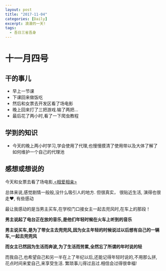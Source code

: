 ```yaml
---
layout: post
title: "2017-11-04"
categories: [Daily]
excerpt: 浪漫的一天!
tags:
  - 吾日三省吾身
---
```


# 十一月四号

## 干的事儿

- 早上一节课
- 下课回来做饭吃
- 然后和女票去开发区看了场电影
- 晚上回来打了三把游戏.输了两把...
- 最后花了两小时,看了一下爬虫教程

## 学到的知识

- 今天的晚上两小时学习,学会使用了代理,也慢慢摸清了使用带以及大体了解了如何维护一个自己的代理池


## 感想或想说的

今天和女票去看了场电影,[<相爱相亲>](https://movie.douban.com/subject/26773744/?from=playing_poster)

总体来说,感觉剧情一般般,没什么吸引人的地方. 但很真实， 很贴近生活, 演得也很走❤, 有些感动

最让我感动的是当男主买车,在学校门口接女主一起去兜风时,在车上的那段！

**男主说起了电台正在放的音乐,是他们年轻时候在火车上听到的音乐**

**男主说买车,是为了带女主去兜兜风,因为女主年轻的时候说过以后想有自己的一辆车,一起去兜兜风**

**而女主已然因为生活而奔波,为了生活而劳累,全然忘了所谓的年时说的轻**


而我自己,也希望自己和另一半在上了年纪以后,还能记得年轻时说的,不用那么拼, 花点时间来爱自己,来享受生活. 繁琐事儿得过且过.相信会过得很幸福!
